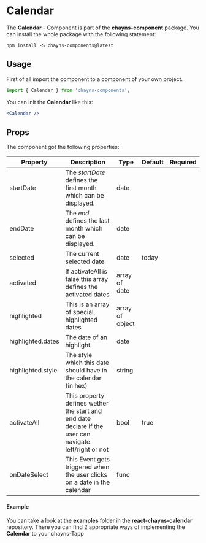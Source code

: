 # Calendar

The **Calendar** - Component is part of the **chayns-component** package. You
can install the whole package with the following statement:

    npm install -S chayns-components@latest

## Usage

First of all import the component to a component of your own project.

```jsx harmony
import { Calendar } from 'chayns-components';
```

You can init the **Calendar** like this:

```jsx harmony
<Calendar />
```

## Props

The component got the following properties:

| Property          | Description                                                                                            | Type            | Default | Required |
| ----------------- | ------------------------------------------------------------------------------------------------------ | --------------- | ------- | -------- |
| startDate         | The _startDate_ defines the first month which can be displayed.                                        | date            |         |          |
| endDate           | The _end_ defines the last month which can be displayed.                                               | date            |         |          |
| selected          | The current selected date                                                                              | date            | today   |          |
| activated         | If activateAll is false this array defines the activated dates                                         | array of date   |         |
| highlighted       | This is an array of special, highlighted dates                                                         | array of object |         |
| highlighted.dates | The date of an highlight                                                                               | date            |         |
| highlighted.style | The style which this date should have in the calendar (in hex)                                         | string          |         |
| activateAll       | This property defines wether the start and end date declare if the user can navigate left/right or not | bool            | true    |
| onDateSelect      | This Event gets triggered when the user clicks on a date in the calendar                               | func            |         |

#### Example

You can take a look at the **examples** folder in the **react-chayns-calendar**
repository. There you can find 2 appropriate ways of implementing the
**Calendar** to your chayns-Tapp

